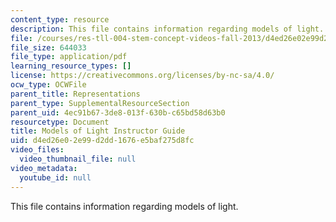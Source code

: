 ```yaml
---
content_type: resource
description: This file contains information regarding models of light.
file: /courses/res-tll-004-stem-concept-videos-fall-2013/d4ed26e02e99d2dd1676e5baf275d8fc_MITRES_TLL-004F13_ModGuide.pdf
file_size: 644033
file_type: application/pdf
learning_resource_types: []
license: https://creativecommons.org/licenses/by-nc-sa/4.0/
ocw_type: OCWFile
parent_title: Representations
parent_type: SupplementalResourceSection
parent_uid: 4ec91b67-3de8-013f-630b-c65bd58d63b0
resourcetype: Document
title: Models of Light Instructor Guide
uid: d4ed26e0-2e99-d2dd-1676-e5baf275d8fc
video_files:
  video_thumbnail_file: null
video_metadata:
  youtube_id: null
---
```

This file contains information regarding models of light.
